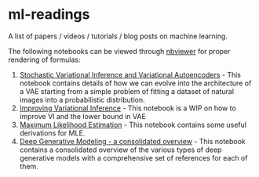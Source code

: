 # ml-readings
A list of papers / videos / tutorials / blog posts on machine learning.

The following notebooks can be viewed through [nbviewer](https://nbviewer.jupyter.org) for proper rendering of formulas:

1. [Stochastic Variational Inference and Variational Autoencoders](https://nbviewer.jupyter.org/github/debasishg/ml-readings/blob/master/StochasticVIAndVAE.ipynb?flush_cache=true) - This notebook contains details of how we can evolve into the architecture of a VAE starting from a simple problem of fitting a dataset of natural images into a probabilistic distribution.
2. [Improving Variational Inference](https://nbviewer.jupyter.org/github/debasishg/ml-readings/blob/master/ImprovingVariationalInference.ipynb) - This notebook is a WIP on how to improve VI and the lower bound in VAE
3. [Maximum Likelihood Estimation](https://nbviewer.jupyter.org/github/debasishg/ml-readings/blob/master/MLE.ipynb?flush_cache=true) - This notebook contains some useful derivations for MLE.
4. [Deep Generative Modeling - a consolidated overview](https://nbviewer.jupyter.org/github/debasishg/ml-readings/blob/master/Generative.ipynb) - This notebook contains a consolidated overview of the various types of deep generative models with a comprehensive set of references for each of them.